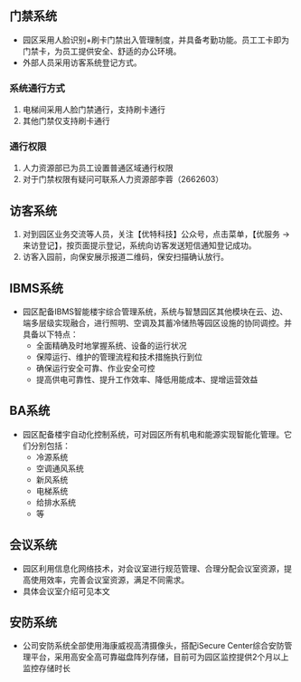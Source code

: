## 门禁系统

* 园区采用人脸识别+刷卡门禁出入管理制度，并具备考勤功能。员工工卡即为门禁卡，为员工提供安全、舒适的办公环境。
* 外部人员采用访客系统登记方式。

### 系统通行方式

1. 电梯间采用人脸门禁通行，支持刷卡通行
2. 其他门禁仅支持刷卡通行

### 通行权限

1. 人力资源部已为员工设置普通区域通行权限
2. 对于门禁权限有疑问可联系人力资源部李蓉（2662603）

## 访客系统

1. 对到园区业务交流等人员，关注【优特科技】公众号，点击菜单，【优服务 → 来访登记】，按页面提示登记，系统向访客发送短信通知登记成功。
2. 访客入园前，向保安展示报道二维码，保安扫描确认放行。

## IBMS系统
* 园区配备IBMS智能楼宇综合管理系统，系统与智慧园区其他模块在云、边、端多层级实现融合，进行照明、空调及其蓄冷储热等园区设施的协同调控。并具备以下特点：
  * 全面精确及时地掌握系统、设备的运行状况
  * 保障运行、维护的管理流程和技术措施执行到位
  * 确保运行安全可靠、作业安全可控
  * 提高供电可靠性、提升工作效率、降低用能成本、提增运营效益

## BA系统
* 园区配备楼宇自动化控制系统，可对园区所有机电和能源实现智能化管理。它们分别包括：
  * 冷源系统
  * 空调通风系统
  * 新风系统
  * 电梯系统
  * 给排水系统
  * 等
## 会议系统
* 园区利用信息化网络技术，对会议室进行规范管理、合理分配会议室资源，提高使用效率，完善会议室资源，满足不同需求。
* 具体会议室介绍可见本文

## 安防系统
* 公司安防系统全部使用海康威视高清摄像头，搭配iSecure Center综合安防管理平台，采用高安全高可靠磁盘阵列存储，目前可为园区监控提供2个月以上监控存储时长

